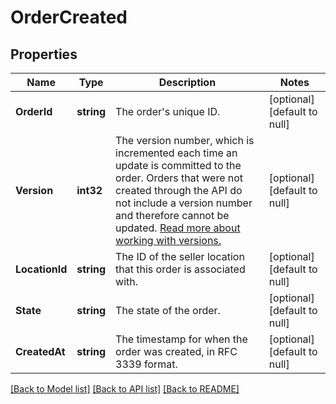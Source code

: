 # OrderCreated

## Properties
Name | Type | Description | Notes
------------ | ------------- | ------------- | -------------
**OrderId** | **string** | The order&#x27;s unique ID. | [optional] [default to null]
**Version** | **int32** | The version number, which is incremented each time an update is committed to the order. Orders that were not created through the API do not include a version number and therefore cannot be updated.  [Read more about working with versions.](https://developer.squareup.com/docs/orders-api/manage-orders/update-orders) | [optional] [default to null]
**LocationId** | **string** | The ID of the seller location that this order is associated with. | [optional] [default to null]
**State** | **string** | The state of the order. | [optional] [default to null]
**CreatedAt** | **string** | The timestamp for when the order was created, in RFC 3339 format. | [optional] [default to null]

[[Back to Model list]](../README.md#documentation-for-models) [[Back to API list]](../README.md#documentation-for-api-endpoints) [[Back to README]](../README.md)

